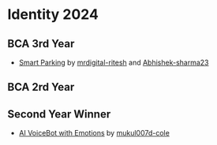 # Identity 2024

## BCA 3rd Year

- [Smart Parking](https://github.com/mrdigital-ritesh/smartparking) by [mrdigital-ritesh](https://github.com/mrdigital-ritesh) and [Abhishek-sharma23](https://github.com/Abhishek-sharma23)

## BCA 2rd Year

## Second Year Winner

- [AI VoiceBot with Emotions](https://github.com/mukul007d-cole/VoiceBotwithEmotions.git) by [mukul007d-cole](https://github.com/mukul007d-cole)
